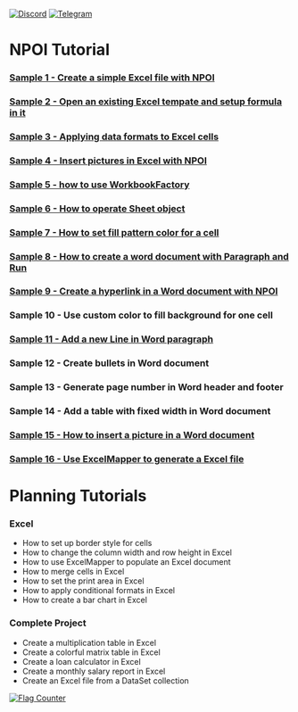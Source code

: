 [![Discord](https://img.shields.io/badge/Chat-Discord-d82679.svg?logo=discord&logoColor=white)](https://discord.gg/rABUseUHme)
[![Telegram](https://img.shields.io/badge/UserGroup-Telegram-2CA5E0.svg?logo=telegram&logoColor=white)](https://t.me/npoidevs)


# NPOI Tutorial

### [Sample 1 - Create a simple Excel file with NPOI](https://www.youtube.com/watch?v=PUCdied11dM&list=PL7J6yRMWV1ot32hsgCZJ5sI4Fp2QKovCM&index=1)
### [Sample 2 - Open an existing Excel tempate and setup formula in it](https://www.youtube.com/watch?v=kPNaeS_TVNg&list=PL7J6yRMWV1ot32hsgCZJ5sI4Fp2QKovCM&index=9)
### [Sample 3 - Applying data formats to Excel cells](https://www.youtube.com/watch?v=w2aEKIuns0E&list=PL7J6yRMWV1ot32hsgCZJ5sI4Fp2QKovCM&index=8)
### [Sample 4 - Insert pictures in Excel with NPOI](https://www.youtube.com/watch?v=KO3TuOi_Smc&list=PL7J6yRMWV1ot32hsgCZJ5sI4Fp2QKovCM&index=7)
### [Sample 5 - how to use WorkbookFactory](https://www.youtube.com/watch?v=H4FzMWkZNH8&list=PL7J6yRMWV1ot32hsgCZJ5sI4Fp2QKovCM&index=6)
### [Sample 6 - How to operate Sheet object](https://www.youtube.com/watch?v=Njurg1aEPTY&list=PL7J6yRMWV1ot32hsgCZJ5sI4Fp2QKovCM&index=5)
### [Sample 7 - How to set fill pattern color for a cell](https://www.youtube.com/watch?v=K5X-TkBLN_s&list=PL7J6yRMWV1ot32hsgCZJ5sI4Fp2QKovCM&index=4)
### [Sample 8 - How to create a word document with Paragraph and Run](https://www.youtube.com/watch?v=I_hoiZrsjMI&list=PL7J6yRMWV1ot32hsgCZJ5sI4Fp2QKovCM&index=3)
### [Sample 9 - Create a hyperlink in a Word document with NPOI](https://www.youtube.com/watch?v=ah0n3jiFnlg&list=PL7J6yRMWV1ot32hsgCZJ5sI4Fp2QKovCM&index=2)
### Sample 10 - Use custom color to fill background for one cell
### [Sample 11 - Add a new Line in Word paragraph](https://www.youtube.com/watch?v=xFFcn_g5rmc&list=PL7J6yRMWV1ot32hsgCZJ5sI4Fp2QKovCM&index=1)
### Sample 12 - Create bullets in Word document
### Sample 13 - Generate page number in Word header and footer
### Sample 14 - Add a table with fixed width in Word document
### [Sample 15 - How to insert a picture in a Word document](https://www.youtube.com/watch?v=B0zh6H8W3EE&list=PL7J6yRMWV1ot32hsgCZJ5sI4Fp2QKovCM)
### [Sample 16 - Use ExcelMapper to generate a Excel file](https://www.youtube.com/watch?v=YdqDeoVqGlo&list=PL7J6yRMWV1ot32hsgCZJ5sI4Fp2QKovCM&index=1)


# Planning Tutorials
### Excel
- How to set up border style for cells
- How to change the column width and row height in Excel
- How to use ExcelMapper to populate an Excel document
- How to merge cells in Excel
- How to set the print area in Excel
- How to apply conditional formats in Excel
- How to create a bar chart in Excel

### Complete Project 
- Create a multiplication table in Excel 
- Create a colorful matrix table in Excel
- Create a loan calculator in Excel
- Create a monthly salary report in Excel
- Create an Excel file from a DataSet collection

<a href="https://info.flagcounter.com/wPIv"><img src="https://s11.flagcounter.com/count2/wPIv/bg_FFFFFF/txt_000000/border_CCCCCC/columns_3/maxflags_12/viewers_0/labels_0/pageviews_0/flags_0/percent_0/" alt="Flag Counter" border="0"></a>
